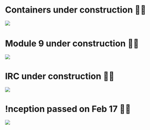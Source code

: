 

# Containers under construction :construction_worker_woman:

![](https://i.imgur.com/IYQ9WYt.jpg)
&nbsp;
<!---
![](https://i.imgur.com/NKUmw2h.jpg)
--->



# Module 9 under construction :woman_astronaut:

![](https://i.imgur.com/hpD7JIm.gif)


# IRC under construction :woman_farmer:
![](https://i.imgur.com/BdLTynx.jpg)

# !nception passed on Feb 17 :elf_woman:

![](https://i.imgur.com/w2XPjaZ.png)

<!---
![](https://i.imgur.com/Op6BF0O.png)
--->

